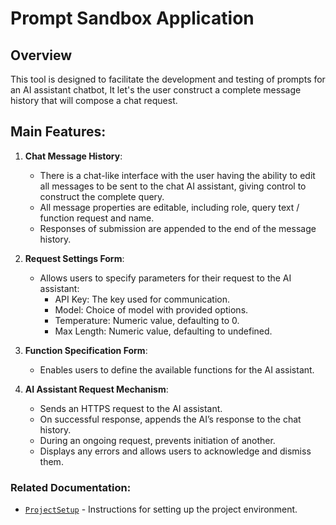 # Prompt Sandbox Application

## Overview
  
This tool is designed to facilitate the development and testing of prompts for an AI assistant chatbot, It let's the
user construct a complete message history that will compose a chat request.

## Main Features:

1. **Chat Message History**: 
    - There is a chat-like interface with the user having the ability to edit all messages to be sent to the chat AI assistant, giving
    control to construct the complete query.
    - All message properties are editable, including role, query text / function request and name.
    - Responses of submission are appended to the end of the message history.

2. **Request Settings Form**:
    - Allows users to specify parameters for their request to the AI assistant:
        - API Key: The key used for communication.
        - Model: Choice of model with provided options.
        - Temperature: Numeric value, defaulting to 0.
        - Max Length: Numeric value, defaulting to undefined.

3. **Function Specification Form**:
    - Enables users to define the available functions for the AI assistant.

4. **AI Assistant Request Mechanism**:
    - Sends an HTTPS request to the AI assistant.
    - On successful response, appends the AI’s response to the chat history.
    - During an ongoing request, prevents initiation of another.
    - Displays any errors and allows users to acknowledge and dismiss them.

### Related Documentation:

- [`ProjectSetup`](ProjectSetup.md) - Instructions for setting up the project environment.